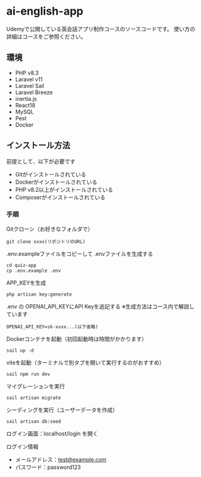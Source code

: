 # ai-english-app

Udemyで公開している英会話アプリ制作コースのソースコードです。
使い方の詳細はコースをご参照ください。

## 環境

- PHP v8.3
- Laravel v11
- Laravel Sail
- Laravel Breeze
- inertia.js
- React18
- MySQL
- Pest
- Docker

## インストール方法

前提として、以下が必要です
- Gitがインストールされている
- Dockerがインストールされている
- PHP v8.2以上がインストールされている
- Composerがインストールされている

### 手順

Gitクローン（お好きなフォルダで）
```
git clone xxxx(リポジトリのURL)
```

.env.exampleファイルをコピーして .envファイルを生成する
```
cd quiz-app
cp .env.example .env
```

APP_KEYを生成
```
php artisan key:generate
```

.env の OPENAI_API_KEYにAPI Keyを追記する ※生成方法はコース内で解説しています
```
OPENAI_API_KEY=sk-xxxx...(以下省略)
```

Dockerコンテナを起動（初回起動時は時間がかかります）
```
sail up -d
```

viteを起動（ターミナルで別タブを開いて実行するのがおすすめ）
```
sail npm run dev
```

マイグレーションを実行
```
sail artisan migrate
```

シーディングを実行（ユーザーデータを作成）
```
sail artisan db:seed
```

ログイン画面：localhost/login を開く

ログイン情報
- メールアドレス：test@example.com
- パスワード：password123
